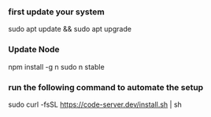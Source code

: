 ### first update your system

sudo apt update && sudo apt upgrade

### Update Node

npm install -g n
sudo n stable


### run the following command to automate the setup

sudo curl -fsSL https://code-server.dev/install.sh | sh